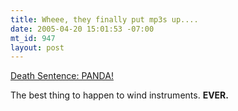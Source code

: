 ```yaml
--- 
title: Wheee, they finally put mp3s up....
date: 2005-04-20 15:01:53 -07:00
mt_id: 947
layout: post
---
```

[Death Sentence: PANDA!][1]

The best thing to happen to wind instruments. **EVER.**

   [1]: http://www.deathsentencepanda.com/home.html


